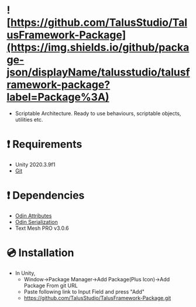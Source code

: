 # ![https://github.com/TalusStudio/TalusFramework-Package](https://img.shields.io/github/package-json/displayName/talusstudio/talusframework-package?label=Package%3A)
- Scriptable Architecture. Ready to use behaviours, scriptable objects, utilities etc.

# ❗ Requirements 
- Unity 2020.3.9f1
- [Git](https://git-scm.com/downloads)

# ❗ Dependencies
- [Odin Attributes](https://odininspector.com/)
- [Odin Serialization](https://odininspector.com/)
- Text Mesh PRO v3.0.6

# 💿 Installation
- In Unity,
  - Window->Package Manager->Add Package(Plus Icon)->Add Package From git URL
  - Paste following link to Input Field and press "Add"
  - https://github.com/TalusStudio/TalusFramework-Package.git
